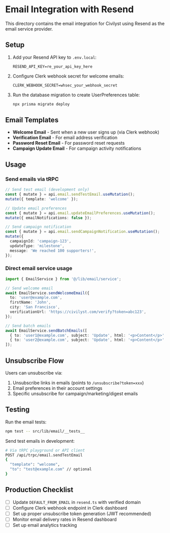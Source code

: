 # Email Integration with Resend

This directory contains the email integration for Civilyst using Resend as the email service provider.

## Setup

1. Add your Resend API key to `.env.local`:

   ```
   RESEND_API_KEY=re_your_api_key_here
   ```

2. Configure Clerk webhook secret for welcome emails:

   ```
   CLERK_WEBHOOK_SECRET=whsec_your_webhook_secret
   ```

3. Run the database migration to create UserPreferences table:
   ```bash
   npx prisma migrate deploy
   ```

## Email Templates

- **Welcome Email** - Sent when a new user signs up (via Clerk webhook)
- **Verification Email** - For email address verification
- **Password Reset Email** - For password reset requests
- **Campaign Update Email** - For campaign activity notifications

## Usage

### Send emails via tRPC

```typescript
// Send test email (development only)
const { mutate } = api.email.sendTestEmail.useMutation();
mutate({ template: 'welcome' });

// Update email preferences
const { mutate } = api.email.updateEmailPreferences.useMutation();
mutate({ emailNotifications: false });

// Send campaign notification
const { mutate } = api.email.sendCampaignNotification.useMutation();
mutate({
  campaignId: 'campaign-123',
  updateType: 'milestone',
  message: 'We reached 100 supporters!',
});
```

### Direct email service usage

```typescript
import { EmailService } from '@/lib/email/service';

// Send welcome email
await EmailService.sendWelcomeEmail({
  to: 'user@example.com',
  firstName: 'John',
  city: 'San Francisco',
  verificationUrl: 'https://civilyst.com/verify?token=abc123',
});

// Send batch emails
await EmailService.sendBatchEmails([
  { to: 'user1@example.com', subject: 'Update', html: '<p>Content</p>' },
  { to: 'user2@example.com', subject: 'Update', html: '<p>Content</p>' },
]);
```

## Unsubscribe Flow

Users can unsubscribe via:

1. Unsubscribe links in emails (points to `/unsubscribe?token=xxx`)
2. Email preferences in their account settings
3. Specific unsubscribe for campaign/marketing/digest emails

## Testing

Run the email tests:

```bash
npm test -- src/lib/email/__tests__
```

Send test emails in development:

```bash
# Via tRPC playground or API client
POST /api/trpc/email.sendTestEmail
{
  "template": "welcome",
  "to": "test@example.com" // optional
}
```

## Production Checklist

- [ ] Update `DEFAULT_FROM_EMAIL` in `resend.ts` with verified domain
- [ ] Configure Clerk webhook endpoint in Clerk dashboard
- [ ] Set up proper unsubscribe token generation (JWT recommended)
- [ ] Monitor email delivery rates in Resend dashboard
- [ ] Set up email analytics tracking
